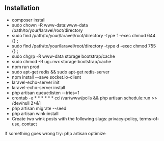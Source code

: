
## Installation

- composer install
- sudo chown -R www-data:www-data /path/to/your/laravel/root/directory
- sudo find /path/to/your/laravel/root/directory -type f -exec chmod 644 {} \;    
- sudo find /path/to/your/laravel/root/directory -type d -exec chmod 755 {} \;
- sudo chgrp -R www-data storage bootstrap/cache
- sudo chmod -R ug+rwx storage bootstrap/cache
- npm run prod
- sudo apt-get redis && sudo apt-get redis-server
- npm install --save socket.io-client
- laravel-echo-server init
- laravel-echo-server install
- php artisan queue:listen --tries=1
- crontab -e * * * * * * cd /var/www/polls && php artisan schedule:run >> /dev/null 2>&1
- php artisan migrate --seed
- php artisan wink:install
- Create two wink posts with the following slugs: privacy-policy, terms-of-use, contact

If something goes wrong try: php artisan optimize
